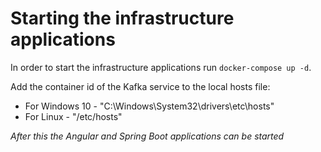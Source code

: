 # Starting the infrastructure applications
In order to start the infrastructure applications run `docker-compose up -d`.

Add the container id of the Kafka service to the local hosts file:
- For Windows 10 - "C:\Windows\System32\drivers\etc\hosts"
- For Linux - "/etc/hosts"

*After this the Angular and Spring Boot applications can be started*
